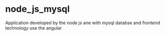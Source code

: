 # node_js_mysql
Application developed by the node js ane with mysql databse and frontend technology use the angular
